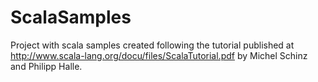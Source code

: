 ScalaSamples
============

Project with scala samples created following the tutorial published at http://www.scala-lang.org/docu/files/ScalaTutorial.pdf by Michel Schinz and Philipp
Halle.
